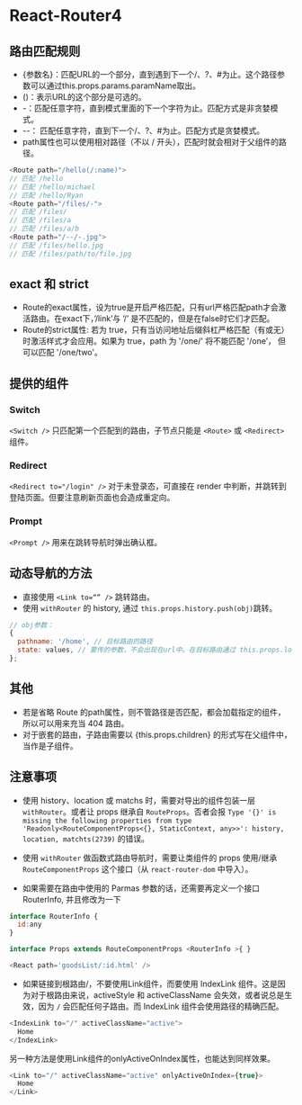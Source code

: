 # React-Router4

## 路由匹配规则
  - {参数名}：匹配URL的一个部分，直到遇到下一个/、?、#为止。这个路径参数可以通过this.props.params.paramName取出。
  - ()：表示URL的这个部分是可选的。
  - -：匹配任意字符，直到模式里面的下一个字符为止。匹配方式是非贪婪模式。
  - --： 匹配任意字符，直到下一个/、?、#为止。匹配方式是贪婪模式。
  - path属性也可以使用相对路径（不以 / 开头），匹配时就会相对于父组件的路径。

```js
<Route path="/hello(/:name)">
// 匹配 /hello
// 匹配 /hello/michael
// 匹配 /hello/Ryan
<Route path="/files/-">
// 匹配 /files/ 
// 匹配 /files/a
// 匹配 /files/a/b
<Route path="/--/-.jpg">
// 匹配 /files/hello.jpg
// 匹配 /files/path/to/file.jpg
```

## exact 和 strict
- Route的exact属性，设为true是开启严格匹配，只有url严格匹配path才会激活路由。在exact下，’/link’与 ’/’ 是不匹配的，但是在false时它们才匹配。
- Route的strict属性: 若为 true，只有当访问地址后缀斜杠严格匹配（有或无）时激活样式才会应用。如果为 true，path 为 '/one/' 将不能匹配 '/one’， 但可以匹配 '/one/two'。

## 提供的组件

### Switch

`<Switch />` 只匹配第一个匹配到的路由，子节点只能是 `<Route>` 或 `<Redirect>` 组件。

### Redirect

`<Redirect to="/login" />` 对于未登录态，可直接在 render 中判断，并跳转到登陆页面。但要注意刷新页面也会造成重定向。

### Prompt

`<Prompt />` 用来在跳转导航时弹出确认框。


## 动态导航的方法
  - 直接使用 `<Link to=“” />` 跳转路由。
  - 使用 `withRouter` 的 history, 通过 `this.props.history.push(obj)`跳转。

```js
// obj参数：
{
  pathname: '/home', // 目标路由的路径
  state: values, // 要传的参数，不会出现在url中。在目标路由通过 this.props.location.state 接受，但props继承自 RouteComponentProps。
};
```


## 其他

- 若是省略 Route 的path属性，则不管路径是否匹配，都会加载指定的组件，所以可以用来充当 404 路由。
- 对于嵌套的路由，子路由需要以  {this.props.children} 的形式写在父组件中，当作是子组件。


## 注意事项

- 使用 history、location 或 matchs 时，需要对导出的组件包装一层 `withRouter`。或者让 props 继承自 `RouteProps`。否者会报 `Type '{}' is missing the following properties from type 'Readonly<RouteComponentProps<{}, StaticContext, any>>': history, location, matchts(2739)` 的错误。

- 使用 `withRouter` 做函数式路由导航时，需要让类组件的 props 使用/继承 `RouteComponentProps` 这个接口（从 `react-router-dom` 中导入）。

- 如果需要在路由中使用的 Parmas 参数的话，还需要再定义一个接口 RouterInfo, 并且修改为一下

```js
interface RouterInfo {
  id:any
}

interface Props extends RouteComponentProps <RouterInfo >{ }

<React path='goodsList/:id.html' />
```

- 如果链接到根路由/，不要使用Link组件，而要使用 IndexLink 组件。这是因为对于根路由来说，activeStyle 和 activeClassName 会失效，或者说总是生效，因为 `/` 会匹配任何子路由。而 IndexLink 组件会使用路径的精确匹配。

```js
<IndexLink to="/" activeClassName="active">
  Home
</IndexLink>
```

另一种方法是使用Link组件的onlyActiveOnIndex属性，也能达到同样效果。
```js
<Link to="/" activeClassName="active" onlyActiveOnIndex={true}>
  Home
</Link>
```
